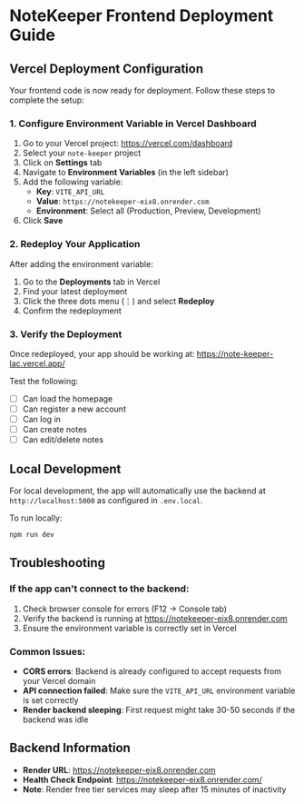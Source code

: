 # NoteKeeper Frontend Deployment Guide

## Vercel Deployment Configuration

Your frontend code is now ready for deployment. Follow these steps to complete the setup:

### 1. Configure Environment Variable in Vercel Dashboard

1. Go to your Vercel project: https://vercel.com/dashboard
2. Select your `note-keeper` project
3. Click on **Settings** tab
4. Navigate to **Environment Variables** (in the left sidebar)
5. Add the following variable:
   - **Key**: `VITE_API_URL`
   - **Value**: `https://notekeeper-eix8.onrender.com`
   - **Environment**: Select all (Production, Preview, Development)
6. Click **Save**

### 2. Redeploy Your Application

After adding the environment variable:
1. Go to the **Deployments** tab in Vercel
2. Find your latest deployment
3. Click the three dots menu (⋮) and select **Redeploy**
4. Confirm the redeployment

### 3. Verify the Deployment

Once redeployed, your app should be working at: https://note-keeper-lac.vercel.app/

Test the following:
- [ ] Can load the homepage
- [ ] Can register a new account
- [ ] Can log in
- [ ] Can create notes
- [ ] Can edit/delete notes

## Local Development

For local development, the app will automatically use the backend at `http://localhost:5000` as configured in `.env.local`.

To run locally:
```bash
npm run dev
```

## Troubleshooting

### If the app can't connect to the backend:
1. Check browser console for errors (F12 → Console tab)
2. Verify the backend is running at https://notekeeper-eix8.onrender.com
3. Ensure the environment variable is correctly set in Vercel

### Common Issues:
- **CORS errors**: Backend is already configured to accept requests from your Vercel domain
- **API connection failed**: Make sure the `VITE_API_URL` environment variable is set correctly
- **Render backend sleeping**: First request might take 30-50 seconds if the backend was idle

## Backend Information
- **Render URL**: https://notekeeper-eix8.onrender.com
- **Health Check Endpoint**: https://notekeeper-eix8.onrender.com/
- **Note**: Render free tier services may sleep after 15 minutes of inactivity

